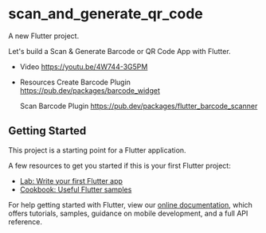 # scan_and_generate_qr_code

A new Flutter project.

Let's build a Scan &  Generate Barcode or QR Code App with Flutter.

- Video
   https://youtu.be/4W744-3G5PM

- Resources
     Create Barcode Plugin
     https://pub.dev/packages/barcode_widget
  
     Scan Barcode Plugin
     https://pub.dev/packages/flutter_barcode_scanner


## Getting Started

This project is a starting point for a Flutter application.

A few resources to get you started if this is your first Flutter project:

- [Lab: Write your first Flutter app](https://flutter.dev/docs/get-started/codelab)
- [Cookbook: Useful Flutter samples](https://flutter.dev/docs/cookbook)

For help getting started with Flutter, view our
[online documentation](https://flutter.dev/docs), which offers tutorials,
samples, guidance on mobile development, and a full API reference.
